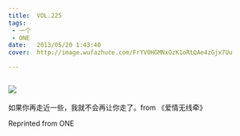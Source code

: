 ```yaml
---
title:	VOL.225
tags:
 - 一个
 - ONE
date:	2013/05/20 1:43:40
cover:	http://image.wufazhuce.com/FrYV0HGMNxOzK1oRtQAe4zGjx7Uu

---
```

![](http://image.wufazhuce.com/FrYV0HGMNxOzK1oRtQAe4zGjx7Uu)
---

如果你再走近一些，我就不会再让你走了。from 《爱情无线牵》
 
Reprinted from ONE
